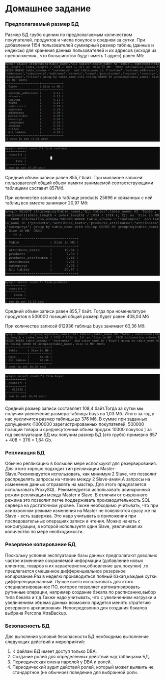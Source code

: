 # Домашнее задание


### Предполагаемый размер БД
Размер БД грубо оценим  по предполагаемым количеством покупателей, продуктов и числа покупок в среднем за сутки.
При добавлении 1154 пользователей суммарный  размер таблиц (данные и индексы)  для хранения данных пользователей и их 
адресов (исходя из преположения , что большинство будут иметь 1 адрес)  равен Мб: 

![Image of PS](https://github.com/nesteg/otus_db/blob/master/Replica_mysql/images/size_custom.png)

![Image of PS](https://github.com/nesteg/otus_db/blob/master/Replica_mysql/images/count_customs.png)

Средний объем записи равен 855,7 байт. При миллионе записей пользователей общий объем памяти 
занимаемой соответствующими таблицами составит 857Мб. 

При количестве записей в таблице products 25696 и связанных с ней таблиц все вместе занимают 20,97 Мб: 

![Image of PS](https://github.com/nesteg/otus_db/blob/master/Replica_mysql/images/size_product.png)

![Image of PS](https://github.com/nesteg/otus_db/blob/master/Replica_mysql/images/count_product.png)

Средний объем записи равен 855,7 байт. Тогда при номенклатуре продуктов в 500000 позиций общий размер
будет равен 408,04 Мб
 
При количестве записей 612936  таблица buys занимает 63,36 Мб:

![Image of PS](https://github.com/nesteg/otus_db/blob/master/Replica_mysql/images/size_buys.png)

![Image of PS](https://github.com/nesteg/otus_db/blob/master/Replica_mysql/images/count_buys.png)

Средний размер записи составляет 108,4 байт.Тогда за сутки мы получим увелечение размера таблицы buys на 1,03 Мб. 
Итого за год у нас увеличится размер таблицы до 376 Мб.
В сумме при заданных допущениях (1000000 зарегистрированных покупателей, 500000 позиций товара и среднесуточный объем продаж 10000 покупок )  за год эксплуатации БД мы получим размер БД (это грубо) примерно  857 + 408 + 376 = 1,64 Gb. 

### Репликация БД
Обычно репликацию в большей мере используют для резервирования. Для этого  хорошо подходит тип репликации Master-Slave.Рекомендуется использовать, как минимум 2 Slave, что позволит распределять запросы на чтение между 2 Slave-амим.А запросы на изменение данных отправлять на мастер. Для этого предлагается  использовать ProxySQL. Рекомендуется использовать асинхронный режим репликации между Master и Slave. В отличии от сихронного режима это позволит легче поддерживать производительность SQL сервера на достаточном уровне. Также необходимо учитывать, что при асинхронном режиме изменения на Master не появляются сразу же на Slave - есть задержка. Это надо учитывать в приложении при последовательных операциях записи и чтения. Можно начать с конфигурации, в которой используетя один Slave, увеличивая их количество по мере необходимости.

### Резервное копирование БД
Поскольку условия эксплуатации базы данных предполагают довольно частое изменение сохраняемой информации (добавление новых клиентов, товаров и их характеристик,обновление цен,покупки) ,то предлагается смешанное дифференциальное резервное копирование.Раз в неделю производиться полный бэкап,каждые сутки дифференцированный. Лучше всего использовать для этого специализированное ПО, которое позволяет автоматизировать рутинные операции, например создание бэкапа по расписанию,выбор типа бэкапа и т.д.Также надо учитывать, что с увеличением нагрузки и увеличением объема данных возможно придется менять стратегию резервного архивировния. Непосредсвенно для создания бэкапов выбрана Percona XtraBackup.

### Безопасность БД
Для выполения условий безопасности БД необходимо выполнение следующих действий и мероприятий:
1. К файлам БД имеет доступ только DBA.
2. Создание ролей для определенных действий над таблицами БД.
3. Периодическая смена паролей у DBA и ролей.
4. Периодический аудит действий ролей, который может выявить не стандартное (не обычное) поведение для 
    выбранной роли. 

















